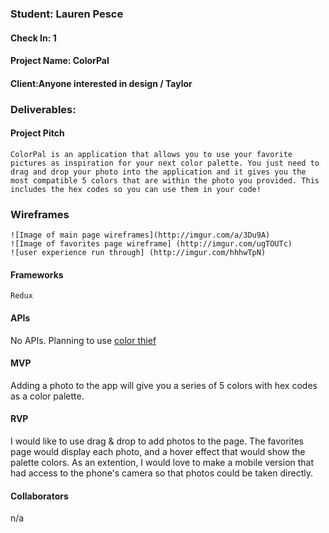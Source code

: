     

### Student: Lauren Pesce

#### Check In: 1

#### Project Name: ColorPal

#### Client:Anyone interested in design / Taylor

### Deliverables:

#### Project Pitch
    ColorPal is an application that allows you to use your favorite pictures as inspiration for your next color palette. You just need to drag and drop your photo into the application and it gives you the most compatible 5 colors that are within the photo you provided. This includes the hex codes so you can use them in your code! 

### Wireframes
    ![Image of main page wireframes](http://imgur.com/a/3Du9A)
    ![Image of favorites page wireframe] (http://imgur.com/ugTOUTc)
    ![user experience run through] (http://imgur.com/hhhwTpN)

#### Frameworks
    Redux

#### APIs
  No APIs. Planning to use [color thief](https://github.com/lokesh/color-thief)
#### MVP
   Adding a photo to the app will give you a series of 5 colors with hex codes as a color palette. 

#### RVP
   I would like to use drag & drop to add photos to the page. The favorites page would display each photo, and a hover effect  that would show the palette colors. As an extention, I would love to make a mobile version that had access to the phone's camera so that photos could be taken directly. 

#### Collaborators
   n/a
